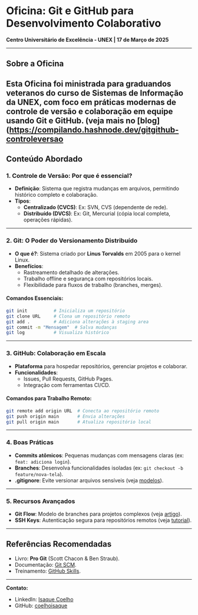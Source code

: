 
# Oficina: Git e GitHub para Desenvolvimento Colaborativo  
**Centro Universitário de Excelência - UNEX | 17 de Março de 2025**  

---

## Sobre a Oficina
Esta Oficina foi ministrada para graduandos veteranos do curso de **Sistemas de Informação** da UNEX, com foco em práticas modernas de controle de versão e colaboração em equipe usando **Git e GitHub**. 
(veja mais no [blog](https://compilando.hashnode.dev/gitgithub-controleversao
---

## Conteúdo Abordado  

### 1. **Controle de Versão: Por que é essencial?**  
- **Definição**: Sistema que registra mudanças em arquivos, permitindo histórico completo e colaboração.  
- **Tipos**:  
  - **Centralizado (CVCS)**: Ex: SVN, CVS (dependente de rede).  
  - **Distribuído (DVCS)**: Ex: Git, Mercurial (cópia local completa, operações rápidas).  

---

### 2. **Git: O Poder do Versionamento Distribuído**  
- **O que é?**: Sistema criado por **Linus Torvalds** em 2005 para o kernel Linux.  
- **Benefícios**:  
  - Rastreamento detalhado de alterações.  
  - Trabalho offline e segurança com repositórios locais.  
  - Flexibilidade para fluxos de trabalho (branches, merges).  

#### Comandos Essenciais:  
```bash
git init          # Inicializa um repositório  
git clone URL     # Clona um repositório remoto  
git add .         # Adiciona alterações à staging area  
git commit -m "Mensagem"  # Salva mudanças  
git log           # Visualiza histórico  
```

---

### 3. **GitHub: Colaboração em Escala**  
- **Plataforma** para hospedar repositórios, gerenciar projetos e colaborar.  
- **Funcionalidades**:  
  - Issues, Pull Requests, GitHub Pages.  
  - Integração com ferramentas CI/CD.  

#### Comandos para Trabalho Remoto:  
```bash
git remote add origin URL  # Conecta ao repositório remoto  
git push origin main       # Envia alterações  
git pull origin main       # Atualiza repositório local  
```

---

### 4. **Boas Práticas**  
- **Commits atômicos**: Pequenas mudanças com mensagens claras (ex: `feat: adiciona login`).  
- **Branches**: Desenvolva funcionalidades isoladas (ex: `git checkout -b feature/nova-tela`).  
- **.gitignore**: Evite versionar arquivos sensíveis (veja [modelos](https://github.com/github/gitignore)).  

---

### 5. **Recursos Avançados**  
- **Git Flow**: Modelo de branches para projetos complexos (veja [artigo](http://nvie.com/posts/a-successful-git-branching-model/)).  
- **SSH Keys**: Autenticação segura para repositórios remotos (veja [tutorial](https://help.github.com/articles/generating-ssh-keys)).  

---

## Referências Recomendadas  
- Livro: **Pro Git** (Scott Chacon & Ben Straub).  
- Documentação: [Git SCM](https://git-scm.com/doc).  
- Treinamento: [GitHub Skills](https://skills.github.com).  

---

**Contato:**  
- LinkedIn: [Isaque Coelho](https://www.linkedin.com/in/isaquecoelho01)  
- GitHub: [coelhoisaque](https://github.com/coelhoisaque)  
